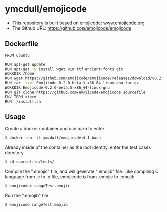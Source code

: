 # ymcdull/emojicode
- This repository is built based on emojicode: www.emojicode.org
- The Github URL: https://github.com/emojicode/emojicode

## Dockerfile
```sh
FROM ubuntu

RUN apt-get update
RUN apt-get -y install wget vim ttf-ancient-fonts git
WORKDIR /home
RUN wget https://github.com/emojicode/emojicode/releases/download/v0.2.0-beta.5/Emojicode-0.2.0-beta.5-x86_64-linux-gnu.tar.gz
RUN tar -zxvf Emojicode-0.2.0-beta.5-x86_64-linux-gnu.tar.gz
WORKDIR Emojicode-0.2.0-beta.5-x86_64-linux-gnu
RUN git clone https://github.com/emojicode/emojicode sourcefile
ENV TERM xterm
RUN ./install.sh
```

## Usage 
Create a docker container and use bash to enter
```sh
$ docker run -it ymcdull/emojicode:0.1 bash 
```
Already inside of the container as the root identity, enter the test cases directory
```sh
$ cd sourcefile/tests/
```
Compile the ".emojic" file, and will generate ".emojib" file. Like compiling C language from .c to .o file, emojicode is from .emojic to .emojib
```sh
$ emojicodec rangeTest.emojic
```
Run the ".emojib" file
```sh
$ emojicode rangeTest.emojib
```
